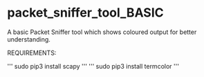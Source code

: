 # packet_sniffer_tool_BASIC
A basic Packet Sniffer tool which shows coloured output for better understanding.

REQUIREMENTS:

''' sudo pip3 install scapy '''
''' sudo pip3 install termcolor '''

